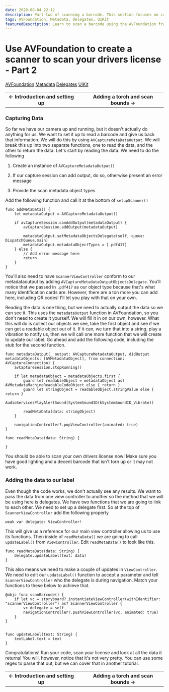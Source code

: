 ```yaml
---
date: 2020-08-04 22:12
description: Part two of scanning a barcode. This section focuses on capturing the data and displaying it to the user.
tags: AVFoundation, Metadata, Delegates, UIKit
featuredDescription: Learn to scan a barcode using the AVFoundation framework to collect data!
---
```

# Use AVFoundation to create a scanner to scan your drivers license - Part 2

<div class="post-tags" markdown="1">
        <a class="post-category post-category-avfoundation" href="/tags/avfoundation">AVFoundation</a>
        <a class="post-category post-category-metadata" href="/tags/metadata">Metadata</a>
        <a class="post-category post-category-delegates" href="/tags/delegates">Delegates</a>
        <a class="post-category post-category-uikit" href="/tags/uikit">UIKit</a>
</div>

<table class="posts-table">
    <tr>
        <th class="th-left"><a href="/posts/03-scan-a-barcode-part-01" style="text-decoration: none">&larr; Introduction and setting up</a></th>
        <th class="th-middle"></th>
        <th class="th-right"><a href="/posts/03-scan-a-barcode-part-03" style="text-decoration: none">Adding a torch and scan bounds &rarr;</a></th>
    </tr>
</table>

### Capturing Data
So far we have our camera up and running, but it doesn't actually do anything for us. We want to set it up to read a barcode and give us back that information. We will do this by using `AVCaptureMetaDataOutput`. We will break this up into two separate functions, one to read the data, and the other to return the data. Let's start by reading the data. We need to do the following

1) Create an instance of `AVCaptureMetadataOutput()`

2) If our capture session can add output, do so, otherwise present an error message

3) Provide the scan metadata object types 

Add the following function and call it at the bottom of `setupScanner()`

```
func addMetaData() {
    let metadataOutput = AVCaptureMetadataOutput()
    
    if avCaptureSession.canAddOutput(metadataOutput) {
        avCaptureSession.addOutput(metadataOutput)
        
        metadataOutput.setMetadataObjectsDelegate(self, queue: DispatchQueue.main)
        metadataOutput.metadataObjectTypes = [.pdf417]
    } else {
        // Add error message here
        return
    }
}
```

You'll also need to have `ScannerViewController` conform to our metadataoutput by adding `AVCaptureMetadataOutputObjectsDelegate`. You'll notice that we passed in `.pdf417` as our object type because that's what many identification cards are. However, there are a ton more you can add here, including QR codes! I'll let you play with that on your own.

Reading the data is one thing, but we need to actually output the data so we can see it. This uses the `metadataOutput` function in AVFoundation, so you don't need to create it yourself. We will fill it in on our own, however. What this will do is collect our objects we see, take the first object and see if we can get a readable object out of it. If it can, we turn that into a string, play a vibration to notify us, then we will call one more function that we will create to update our label. Go ahead and add the following code, including the stub for the second function. 

```
func metadataOutput(_ output: AVCaptureMetadataOutput, didOutput metadataObjects: [AVMetadataObject], from connection: AVCaptureConnection) {
    avCaptureSession.stopRunning()
    
    if let metadataObject = metadataObjects.first {
        guard let readableObject = metadataObject as? AVMetadataMachineReadableCodeObject else { return }
        guard let stringObject = readableObject.stringValue else { return }
        AudioServicesPlayAlertSound(SystemSoundID(kSystemSoundID_Vibrate))
        
        readMetaData(data: stringObject)
    }
    
    navigationController?.popViewController(animated: true)
}

func readMetaData(data: String) {

}
```

You should be able to scan your own drivers license now! Make sure you have good lighting and a decent barcode that isn't torn up or it may not work. 

### Adding the data to our label
Even though the code works, we don't actually see any results. We want to pass the data from one view controller to another so the method that we will be using here is delegates. We have two functions that we are going to link to each other. We need to set up a delegate first. So at the top of `ScannerViewController` add the following property

```
weak var delegate: ViewController!
```

This will give us a reference for our main view controller allowing us to use its functions. Then inside of `readMetaData()` we are going to call `updateLabel()` from `ViewController`. Edit `readMetaData()` to look like this.

```
func readMetaData(data: String) {
    delegate.updateLabel(text: data)
}
```

This also means we need to make a couple of updates in `ViewController`. We need to edit our `updateLabel()` function to accept a parameter and tell `ScannerViewController` who the delegate is during navigation. Match your functions to these below to achieve that.

```
@objc func scanBarcode() {
    if let vc = storyboard?.instantiateViewController(withIdentifier: "scannerViewController") as? ScannerViewController {
        vc.delegate = self
        navigationController?.pushViewController(vc, animated: true)
    }
}


func updateLabel(text: String) {
    textLabel.text = text
}
```

Congratulations! Run your code, scan your license and look at all the data it returns! You will, however, notice that it's not very pretty. You can use some regex to parse that out, but we can cover that in another tutorial. 

<table class="posts-table">
    <tr>
        <th class="th-left"><a href="/posts/03-scan-a-barcode-part-01" style="text-decoration: none">&larr; Introduction and setting up</a></th>
        <th class="th-middle"></th>
        <th class="th-right"><a href="/posts/03-scan-a-barcode-part-03" style="text-decoration: none">Adding a torch and scan bounds &rarr;</a></th>
    </tr>
</table>
